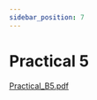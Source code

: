 ```yaml
---
sidebar_position: 7
---
```


# Practical 5

[Practical_B5.pdf](https://github.com/shubhamAW/gcoejexamprep/files/10333060/Practical_B5.pdf)